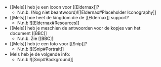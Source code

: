 * [[Mels]] heb je een icoon voor [[Eldernax]]?
	* N.n.b. (Nog niet beantwoord)![[Eldernax#Placeholder Iconography]]
* [[Mels]] hoe heet de kingdom die de [[Eldernax]] support?
	* N.n.b ![[Eldernax#Resources]]
* [[Mels]] heb je meschien de antwoorden voor de kopjes van het document [[BBC]]
	* N.n.b. Zie [[BBC]] 
* [[Mels]] heb je een foto voor [[Snip]]?
	* N.n.b ![[Snip#Portrait]]
* Mels heb je de volgende info:
	* N.n.b ![[Snip#Background]]